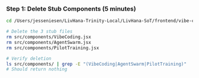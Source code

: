 ### Step 1: Delete Stub Components (5 minutes)

```bash
cd /Users/jesseniesen/LivHana-Trinity-Local/LivHana-SoT/frontend/vibe-cockpit

# Delete the 3 stub files
rm src/components/VibeCoding.jsx
rm src/components/AgentSwarm.jsx
rm src/components/PilotTraining.jsx

# Verify deletion
ls src/components/ | grep -E "(VibeCoding|AgentSwarm|PilotTraining)"
# Should return nothing
```
